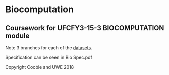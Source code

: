 # Biocomputation
## Coursework for UFCFY3-15-3	BIOCOMPUTATION module

Note 3 branches for each of the [datasets](src/txt).

Specification can be seen in Bio Spec.pdf


Copyright Coobie and UWE 2018
